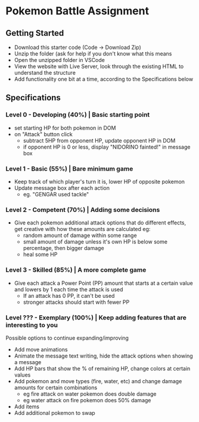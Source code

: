 # Pokemon Battle Assignment

## Getting Started

- Download this starter code (Code -> Download Zip)
- Unzip the folder (ask for help if you don't know what this means
- Open the unzipped folder in VSCode
- View the website with Live Server, look through the existing HTML to understand the structure
- Add functionality one bit at a time, according to the Specifications below

## Specifications

### Level 0 - Developing (40%) | Basic starting point

- set starting HP for both pokemon in DOM
- on "Attack" button click
  - subtract 5HP from opponent HP, update opponent HP in DOM
  - if opponent HP is 0 or less, display "NIDORINO fainted!" in message box

### Level 1 - Basic (55%) | Bare minimum game

- Keep track of which player's turn it is, lower HP of opposite pokemon
- Update message box after each action
  - eg. "GENGAR used tackle"

### Level 2 - Competent (70%) | Adding some decisions

- Give each pokemon additional attack options that do different effects, get creative with how these amounts are calculated eg:
  - random amount of damage within some range
  - small amount of damage unless it's own HP is below some percentage, then bigger damage
  - heal some HP

### Level 3 - Skilled (85%) | A more complete game

- Give each attack a Power Point (PP) amount that starts at a certain value and lowers by 1 each time the attack is used
  - If an attack has 0 PP, it can't be used
  - stronger attacks should start with fewer PP

### Level ??? - Exemplary (100%) | Keep adding features that are interesting to you

Possible options to continue expanding/improving

- Add move animations
- Animate the message text writing, hide the attack options when showing a message
- Add HP bars that show the % of remaining HP, change colors at certain values
- Add pokemon and move types (fire, water, etc) and change damage amounts for certain combinations
  - eg fire attack on water pokemon does double damage
  - eg water attack on fire pokemon does 50% damage
- Add items
- Add additional pokemon to swap
